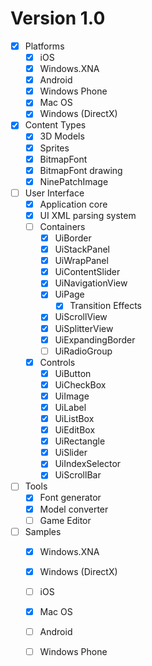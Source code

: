 # Version 1.0

- [X] Platforms
  - [X] iOS
  - [X] Windows.XNA
  - [X] Android
  - [X] Windows Phone
  - [X] Mac OS
  - [X] Windows (DirectX)

- [X] Content Types
  - [X] 3D Models
  - [X] Sprites
  - [X] BitmapFont
  - [X] BitmapFont drawing
  - [X] NinePatchImage

- [ ] User Interface
  - [X] Application core
  - [X] UI XML parsing system
  - [ ] Containers
    - [X] UiBorder
    - [X] UiStackPanel
    - [X] UiWrapPanel
    - [X] UiContentSlider
    - [X] UiNavigationView
    - [X] UiPage
      - [X] Transition Effects
    - [X] UiScrollView
    - [X] UiSplitterView
    - [X] UiExpandingBorder
    - [ ] UiRadioGroup
  - [X] Controls
    - [X] UiButton
    - [X] UiCheckBox
    - [X] UiImage
    - [X] UiLabel
    - [X] UiListBox
    - [X] UiEditBox
    - [X] UiRectangle
    - [X] UiSlider
    - [X] UiIndexSelector
    - [X] UiScrollBar
    
- [ ] Tools
  - [X] Font generator
  - [X] Model converter
  - [ ] Game Editor

- [ ] Samples
  - [X] Windows.XNA
  - [X] Windows (DirectX)
  - [ ] iOS
  - [X] Mac OS
  - [ ] Android
  - [ ] Windows Phone
  
